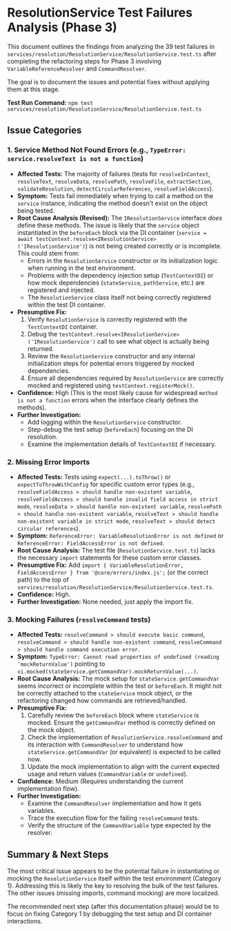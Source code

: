 # ResolutionService Test Failures Analysis (Phase 3)

This document outlines the findings from analyzing the 39 test failures in `services/resolution/ResolutionService/ResolutionService.test.ts` after completing the refactoring steps for Phase 3 involving `VariableReferenceResolver` and `CommandResolver`.

The goal is to document the issues and potential fixes without applying them at this stage.

**Test Run Command:** `npm test services/resolution/ResolutionService/ResolutionService.test.ts`

## Issue Categories

### 1. Service Method Not Found Errors (e.g., `TypeError: service.resolveText is not a function`)

*   **Affected Tests:** The majority of failures (tests for `resolveInContext`, `resolveText`, `resolveData`, `resolvePath`, `resolveFile`, `extractSection`, `validateResolution`, `detectCircularReferences`, `resolveFieldAccess`).
*   **Symptom:** Tests fail immediately when trying to call a method on the `service` instance, indicating the method doesn't exist on the object being tested.
*   **Root Cause Analysis (Revised):** The `IResolutionService` interface *does* define these methods. The issue is likely that the `service` object instantiated in the `beforeEach` block via the DI container (`service = await testContext.resolve<IResolutionService>('IResolutionService')`) is not being created correctly or is incomplete. This could stem from:
    *   Errors in the `ResolutionService` constructor or its initialization logic when running in the test environment.
    *   Problems with the dependency injection setup (`TestContextDI`) or how mock dependencies (`stateService`, `pathService`, etc.) are registered and injected.
    *   The `ResolutionService` class itself not being correctly registered within the test DI container.
*   **Presumptive Fix:**
    1.  Verify `ResolutionService` is correctly registered with the `TestContextDI` container.
    2.  Debug the `testContext.resolve<IResolutionService>('IResolutionService')` call to see what object is actually being returned.
    3.  Review the `ResolutionService` constructor and any internal initialization steps for potential errors triggered by mocked dependencies.
    4.  Ensure all dependencies required by `ResolutionService` are correctly mocked and registered using `testContext.registerMock()`.
*   **Confidence:** High (This is the most likely cause for widespread `method is not a function` errors when the interface clearly defines the methods).
*   **Further Investigation:**
    *   Add logging within the `ResolutionService` constructor.
    *   Step-debug the test setup (`beforeEach`) focusing on the DI resolution.
    *   Examine the implementation details of `TestContextDI` if necessary.

### 2. Missing Error Imports

*   **Affected Tests:** Tests using `expect(...).toThrow()` or `expectToThrowWithConfig` for specific custom error types (e.g., `resolveFieldAccess > should handle non-existent variable`, `resolveFieldAccess > should handle invalid field access in strict mode`, `resolveData > should handle non-existent variable`, `resolvePath > should handle non-existent variable`, `resolveText > should handle non-existent variable in strict mode`, `resolveText > should detect circular references`).
*   **Symptom:** `ReferenceError: VariableResolutionError is not defined` or `ReferenceError: FieldAccessError is not defined`.
*   **Root Cause Analysis:** The test file (`ResolutionService.test.ts`) lacks the necessary `import` statements for these custom error classes.
*   **Presumptive Fix:** Add `import { VariableResolutionError, FieldAccessError } from '@core/errors/index.js';` (or the correct path) to the top of `services/resolution/ResolutionService/ResolutionService.test.ts`.
*   **Confidence:** High.
*   **Further Investigation:** None needed, just apply the import fix.

### 3. Mocking Failures (`resolveCommand` tests)

*   **Affected Tests:** `resolveCommand > should execute basic command`, `resolveCommand > should handle non-existent command`, `resolveCommand > should handle command execution error`.
*   **Symptom:** `TypeError: Cannot read properties of undefined (reading 'mockReturnValue')` pointing to `vi.mocked(stateService.getCommandVar).mockReturnValue(...)`.
*   **Root Cause Analysis:** The mock setup for `stateService.getCommandVar` seems incorrect or incomplete within the test or `beforeEach`. It might not be correctly attached to the `stateService` mock object, or the refactoring changed how commands are retrieved/handled.
*   **Presumptive Fix:**
    1.  Carefully review the `beforeEach` block where `stateService` is mocked. Ensure the `getCommandVar` method is correctly defined on the mock object.
    2.  Check the implementation of `ResolutionService.resolveCommand` and its interaction with `CommandResolver` to understand how `stateService.getCommandVar` (or equivalent) is expected to be called now.
    3.  Update the mock implementation to align with the current expected usage and return values (`CommandVariable` or `undefined`).
*   **Confidence:** Medium (Requires understanding the current implementation flow).
*   **Further Investigation:**
    *   Examine the `CommandResolver` implementation and how it gets variables.
    *   Trace the execution flow for the failing `resolveCommand` tests.
    *   Verify the structure of the `CommandVariable` type expected by the resolver.

## Summary & Next Steps

The most critical issue appears to be the potential failure in instantiating or mocking the `ResolutionService` itself within the test environment (Category 1). Addressing this is likely the key to resolving the bulk of the test failures. The other issues (missing imports, command mocking) are more localized.

The recommended next step (after this documentation phase) would be to focus on fixing Category 1 by debugging the test setup and DI container interactions. 